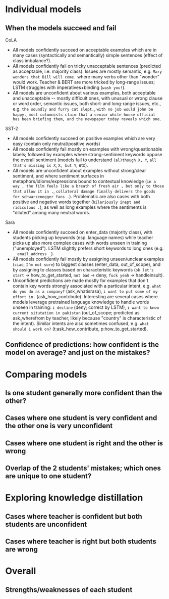 # Individual models
## When the models succeed and fail
CoLA
- All models confidently succeed on acceptable examples which are in many cases (syntactically and semantically) simple sentences (effect of class imbalance?).
- All models confidently fail on tricky unacceptable sentences (predicted as acceptable, i.e. majority class). Issues are mostly semantic, e.g. `Mary wonders that Bill will come.` where many verbs other than "wonder" would work. Teacher & BERT are more tricked by long-range issues; LSTM struggles with imperatives+binding (`wash you!`).
- All models are unconfident about various examples, both acceptable and unacceptable -- mostly difficult ones, with unusual or wrong clause or word order, semantic issues, both short-and long-range issues, etc., e.g. `the soundly and furry cat slept.`, `with no job would john be happy.`, `most columnists claim that a senior white house official has been briefing them, and the newspaper today reveals which one.`

SST-2
- All models confidently succeed on positive examples which are very easy (contain only neutral/positive words)
- All models confidently fail mostly on examples with wrong/questionable labels; followed by examples where strong-sentiment keywords oppose the overall sentiment (models fail to understand `(al)though X, Y`, `all that's missing is X`, `X, but Y`, etc).
- All models are unconfident about examples without strong/clear sentiment, and where sentiment surfaces in metaphors/idioms/expressions bound to contextual knowledge (`in a way , the film feels like a breath of fresh air , but only to those that allow it in .`, `collateral damage finally delivers the goods for schwarzenegger fans .`). Problematic are also cases with both positive and negative words together (`hilariously inept and ridiculous .`), as well as long examples where the sentiments is "diluted" among many neutral words.

Sara
- All models confidently succeed on enter_data (majority class), with students picking up keywords (esp. language names) while teacher picks up also more complex cases with words unseen in training ("unemployed"). LSTM slightly prefers short keywords to long ones (e.g. `__email_address__`).
- All models confidently fail mostly by assigning unseen/unclear examples (`ciao`, `I'm not sure`) to biggest classes (enter_data, out_of_scope), and by assigning to classes based on characteristic keywords (`ok let's start` -> how_to_get_started, `not bad` -> deny, `fuck yeah` -> handleinsult).
- Unconfident predictions are made mostly for examples that don't contain key words strongly associated with a particular intent, e.g. `what do you do as a company?` (ask_whatisrasa), `i want to put some of my effort in.` (ask_how_contribute). Interesting are several cases where models leverage pretrained language knowledge to handle words unseen in training: `i decline` (deny; correct by LSTM), `i want to know current situtation in pakistan` (out_of_scope; predicted as ask_wherefrom by teacher, likely because "country" is characteristic of the intent). Similar intents are also sometimes confused, e.g. `what should i work on?` (t:ask_how_contribute, p:how_to_get_started).

## Confidence of predictions: how confident is the model on average? and just on the mistakes?

# Comparing models
## Is one student generally more confident than the other?
## Cases where one student is very confident and the other one is very unconfident
## Cases where one student is right and the other is wrong
## Overlap of the 2 students' mistakes; which ones are unique to one student?

# Exploring knowledge distillation
## Cases where teacher is confident but both students are unconfident
## Cases where teacher is right but both students are wrong

# Overall
## Strengths/weaknesses of each student
